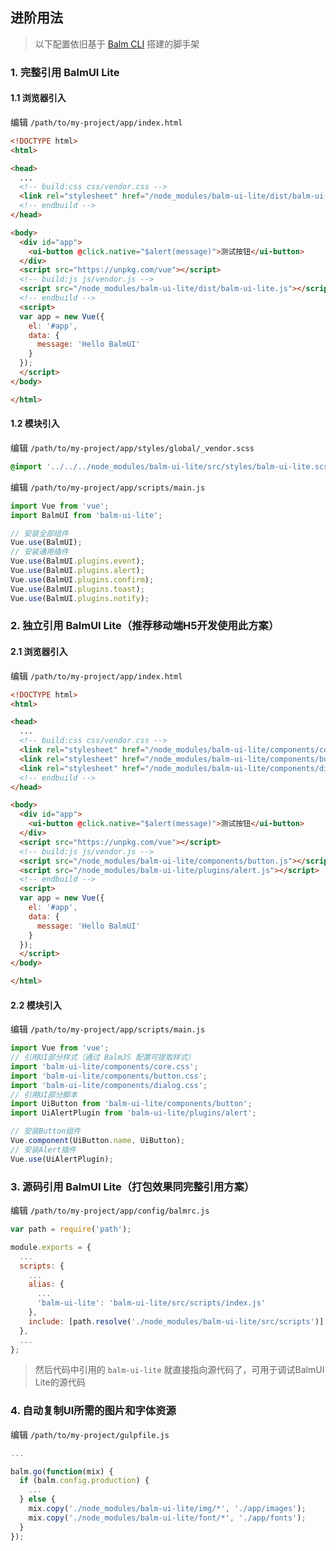 ## 进阶用法

> 以下配置依旧基于 [Balm CLI](https://github.com/balmjs/balm-cli) 搭建的脚手架

### 1. 完整引用 BalmUI Lite

#### 1.1 浏览器引入

编辑 `/path/to/my-project/app/index.html`

```html
<!DOCTYPE html>
<html>

<head>
  ...
  <!-- build:css css/vendor.css -->
  <link rel="stylesheet" href="/node_modules/balm-ui-lite/dist/balm-ui-lite.css">
  <!-- endbuild -->
</head>

<body>
  <div id="app">
    <ui-button @click.native="$alert(message)">测试按钮</ui-button>
  </div>
  <script src="https://unpkg.com/vue"></script>
  <!-- build:js js/vendor.js -->
  <script src="/node_modules/balm-ui-lite/dist/balm-ui-lite.js"></script>
  <!-- endbuild -->
  <script>
  var app = new Vue({
    el: '#app',
    data: {
      message: 'Hello BalmUI'
    }
  });
  </script>
</body>

</html>
```

#### 1.2 模块引入

编辑 `/path/to/my-project/app/styles/global/_vendor.scss`

```css
@import '../../../node_modules/balm-ui-lite/src/styles/balm-ui-lite.scss';
```

编辑 `/path/to/my-project/app/scripts/main.js`

```js
import Vue from 'vue';
import BalmUI from 'balm-ui-lite';

// 安装全部组件
Vue.use(BalmUI);
// 安装通用插件
Vue.use(BalmUI.plugins.event);
Vue.use(BalmUI.plugins.alert);
Vue.use(BalmUI.plugins.confirm);
Vue.use(BalmUI.plugins.toast);
Vue.use(BalmUI.plugins.notify);
```

### 2. 独立引用 BalmUI Lite（推荐移动端H5开发使用此方案）

#### 2.1 浏览器引入

编辑 `/path/to/my-project/app/index.html`

```html
<!DOCTYPE html>
<html>

<head>
  ...
  <!-- build:css css/vendor.css -->
  <link rel="stylesheet" href="/node_modules/balm-ui-lite/components/core.css">
  <link rel="stylesheet" href="/node_modules/balm-ui-lite/components/button.css">
  <link rel="stylesheet" href="/node_modules/balm-ui-lite/components/dialog.css">
  <!-- endbuild -->
</head>

<body>
  <div id="app">
    <ui-button @click.native="$alert(message)">测试按钮</ui-button>
  </div>
  <script src="https://unpkg.com/vue"></script>
  <!-- build:js js/vendor.js -->
  <script src="/node_modules/balm-ui-lite/components/button.js"></script>
  <script src="/node_modules/balm-ui-lite/plugins/alert.js"></script>
  <!-- endbuild -->
  <script>
  var app = new Vue({
    el: '#app',
    data: {
      message: 'Hello BalmUI'
    }
  });
  </script>
</body>

</html>
```

#### 2.2 模块引入

编辑 `/path/to/my-project/app/scripts/main.js`

```js
import Vue from 'vue';
// 引用UI部分样式（通过 BalmJS 配置可提取样式）
import 'balm-ui-lite/components/core.css';
import 'balm-ui-lite/components/button.css';
import 'balm-ui-lite/components/dialog.css';
// 引用UI部分脚本
import UiButton from 'balm-ui-lite/components/button';
import UiAlertPlugin from 'balm-ui-lite/plugins/alert';

// 安装Button组件
Vue.component(UiButton.name, UiButton);
// 安装Alert插件
Vue.use(UiAlertPlugin);
```

### 3. 源码引用 BalmUI Lite（打包效果同完整引用方案）

编辑 `/path/to/my-project/app/config/balmrc.js`

```js
var path = require('path');

module.exports = {
  ...
  scripts: {
    ...
    alias: {
      ...
      'balm-ui-lite': 'balm-ui-lite/src/scripts/index.js'
    },
    include: [path.resolve('./node_modules/balm-ui-lite/src/scripts')]
  },
  ...
};
```

> 然后代码中引用的 `balm-ui-lite` 就直接指向源代码了，可用于调试BalmUI Lite的源代码

### 4. 自动复制UI所需的图片和字体资源

编辑 `/path/to/my-project/gulpfile.js`

```js
...

balm.go(function(mix) {
  if (balm.config.production) {
    ...
  } else {
    mix.copy('./node_modules/balm-ui-lite/img/*', './app/images');
    mix.copy('./node_modules/balm-ui-lite/font/*', './app/fonts');
  }
});
```
